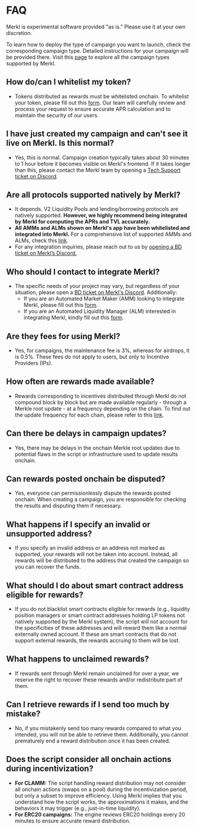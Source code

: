 # FAQ

Merkl is experimental software provided "as is." Please use it at your own discretion.

To learn how to deploy the type of campaign you want to launch, check the corresponding campaign type. Detailed instructions for your campaign will be provided there. Visit this [page](types-of-campaign/) to explore all the campaign types supported by Merkl.

## How do/can I whitelist my token?

* Tokens distributed as rewards must be whitelisted onchain. To whitelist your token, please fill out this [form](https://tally.so/r/3y2bqx). Our team will carefully review and process your request to ensure accurate APR calculation and to maintain the security of our users.

## I have just created my campaign and can't see it live on Merkl. Is this normal?

* Yes, this is normal. Campaign creation typically takes about 30 minutes to 1 hour before it becomes visible on Merkl's frontend. If it takes longer than this, please contact the Merkl team by opening a [Tech Support ticket on Discord](https://discord.com/channels/1209830388726243369/1210212731047776357/1242132474759221331).

## Are all protocols supported natively by Merkl?

* It depends. V2 Liquidity Pools and lending/borrowing protocols are natively supported. **However, we highly recommend being integrated by Merkl for computing the APRs and TVL accurately.**
* **All AMMs and ALMs shown on Merkl's app have been whitelisted and integrated into Merkl.** For a comprehensive list of supported AMMs and ALMs, check this [link](https://app.merkl.xyz/integrations).
* For any integration inquiries, please reach out to us by [opening a BD ticket on Merkl’s Discord.](https://discord.com/channels/1209830388726243369/1210212731047776357)

## Who should I contact to integrate Merkl?

* The specific needs of your project may vary, but regardless of your situation, please open a [BD ticket on Merkl's Discord](https://discord.com/channels/1209830388726243369/1210212731047776357/1210859311970918442). Additionally:
  * If you are an Automated Market Maker (AMM) looking to integrate Merkl, please fill out this [form](https://tally.so/r/3XJODP).
  * If you are an Automated Liquidity Manager (ALM) interested in integrating Merkl, kindly fill out this [form](https://tally.so/r/w4JYLr).

## Are they fees for using Merkl?

* Yes, for campaigns, the maintenance fee is 3%, whereas for airdrops, it is 0.5%. These fees do not apply to users, but only to Incentive Providers (IPs).

## How often are rewards made available?

* Rewards corresponding to incentives distributed through Merkl do not compound block by block but are made available regularly - through a Merkle root update - at a frequency depending on the chain.  To find out the update frequency for each chain, please refer to this [link](https://app.merkl.xyz/status).

## Can there be delays in campaign updates?

* Yes, there may be delays in the onchain Merkle root updates due to potential flaws in the script or infrastructure used to update results onchain.

## Can rewards posted onchain be disputed?

* Yes, everyone can permissionlessly dispute the rewards posted onchain. When creating a campaign, you are responsible for checking the results and disputing them if necessary.

## What happens if I specify an invalid or unsupported address?

* If you specify an invalid address or an address not marked as supported, your rewards will not be taken into account. Instead, all rewards will be distributed to the address that created the campaign so you can recover the funds.

## What should I do about smart contract address eligible for rewards?

* If you do not blacklist smart contracts eligible for rewards (e.g., liquidity position managers or smart contract addresses holding LP tokens not natively supported by the Merkl system), the script will not account for the specificities of these addresses and will reward them like a normal externally owned account. If these are smart contracts that do not support external rewards, the rewards accruing to them will be lost.

## What happens to unclaimed rewards?

* If rewards sent through Merkl remain unclaimed for over a year, we reserve the right to recover these rewards and/or redistribute part of them.

## Can I retrieve rewards if I send too much by mistake?

* No, if you mistakenly send too many rewards compared to what you intended, you will not be able to retrieve them. Additionally, you cannot prematurely end a reward distribution once it has been created.

## Does the script consider all onchain actions during incentivization?

* **For CLAMM:** The script handling reward distribution may not consider all onchain actions (swaps on a pool) during the incentivization period, but only a subset to improve efficiency. Using Merkl implies that you understand how the script works, the approximations it makes, and the behaviors it may trigger (e.g., just-in-time liquidity).
* **For ERC20 campaigns:** The engine reviews ERC20 holdings every 20 minutes to ensure accurate reward distribution.
